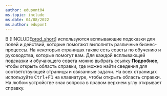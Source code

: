```yaml
---
author: edupont04
ms.topic: include
ms.date: 04/08/2022
ms.author: edupont
---
```

В [!INCLUDE[prod_short](prod_short.md)] используются всплывающие подсказки для полей и действий, которые помогают выполнять различные бизнес-процессы. На некоторых страницах также есть советы по обучению и руководства, которые помогут вам. Для каждой всплывающей подсказки и обучающего совета можно выбрать ссылку **Подробнее**, чтобы открыть область справки, где можно найти сведения для соответствующей страницы и связанные задачи. На всех страницах используйте <kbd>Ctrl</kbd>+<kbd>F1</kbd> на клавиатуре, чтобы открыть область справки. На любом устройстве знак вопроса в правом верхнем углу открывает справку.  
